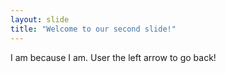```yaml
---
layout: slide
title: "Welcome to our second slide!"
---
```

I am because I am.
User the left arrow to go back!
